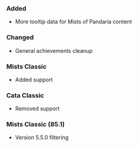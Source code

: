 ### Added
- More tooltip data for Mists of Pandaria content

### Changed
- General achievements cleanup

### Mists Classic
- Added support

### Cata Classic
- Removed support

### Mists Classic (85.1)
- Version 5.5.0 filtering